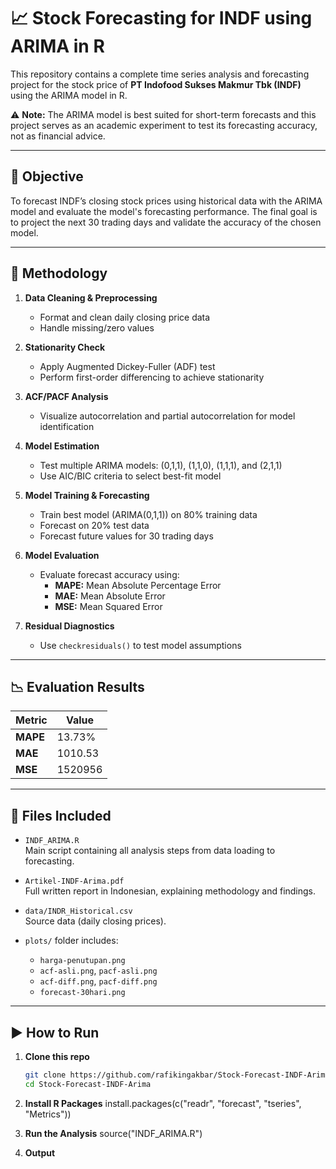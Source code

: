 # 📈 Stock Forecasting for INDF using ARIMA in R

This repository contains a complete time series analysis and forecasting project for the stock price of **PT Indofood Sukses Makmur Tbk (INDF)** using the ARIMA model in R.

⚠️ **Note:** The ARIMA model is best suited for short-term forecasts and this project serves as an academic experiment to test its forecasting accuracy, not as financial advice.

---

## 🎯 Objective

To forecast INDF’s closing stock prices using historical data with the ARIMA model and evaluate the model's forecasting performance. The final goal is to project the next 30 trading days and validate the accuracy of the chosen model.

---

## 🧪 Methodology

1. **Data Cleaning & Preprocessing**
   - Format and clean daily closing price data
   - Handle missing/zero values

2. **Stationarity Check**
   - Apply Augmented Dickey-Fuller (ADF) test
   - Perform first-order differencing to achieve stationarity

3. **ACF/PACF Analysis**
   - Visualize autocorrelation and partial autocorrelation for model identification

4. **Model Estimation**
   - Test multiple ARIMA models: (0,1,1), (1,1,0), (1,1,1), and (2,1,1)
   - Use AIC/BIC criteria to select best-fit model

5. **Model Training & Forecasting**
   - Train best model (ARIMA(0,1,1)) on 80% training data
   - Forecast on 20% test data
   - Forecast future values for 30 trading days

6. **Model Evaluation**
   - Evaluate forecast accuracy using:
     - **MAPE:** Mean Absolute Percentage Error
     - **MAE:** Mean Absolute Error
     - **MSE:** Mean Squared Error

7. **Residual Diagnostics**
   - Use `checkresiduals()` to test model assumptions

---

## 📉 Evaluation Results

| Metric | Value |
|--------|-------|
| **MAPE** | 13.73% |
| **MAE**  | 1010.53 |
| **MSE**  | 1520956 |

---

## 📁 Files Included

- `INDF_ARIMA.R`  
  Main script containing all analysis steps from data loading to forecasting.

- `Artikel-INDF-Arima.pdf`  
  Full written report in Indonesian, explaining methodology and findings.

- `data/INDR_Historical.csv`  
  Source data (daily closing prices).

- `plots/` folder includes:
  - `harga-penutupan.png`
  - `acf-asli.png`, `pacf-asli.png`
  - `acf-diff.png`, `pacf-diff.png`
  - `forecast-30hari.png`

---

## ▶️ How to Run

1. **Clone this repo**

   ```bash
   git clone https://github.com/rafikingakbar/Stock-Forecast-INDF-Arima.git
   cd Stock-Forecast-INDF-Arima

2. **Install R Packages**
   install.packages(c("readr", "forecast", "tseries", "Metrics"))
   
3. **Run the Analysis**
   source("INDF_ARIMA.R")
   
4. **Output**
